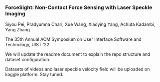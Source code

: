 ### ForceSight: Non-Contact Force Sensing with Laser Speckle Imaging

Siyou Pei, Pradyumna Chari, Xue Wang, Xiaoying Yang, Achuta Kadambi, Yang Zhang 

The 35th Annual ACM Symposium on User Interface Software and Technology, UIST ’22

We will update the readme document to explain the repo structure and dataset configuration.

Datasets of videos and laser speckle velocity field will be uploaded on kaggle platform. Stay tuned.

<!--
Dataset (building) https://www.kaggle.com/datasets/forcesightresearch/dataset

**forcesight/ForceSight** is a ✨ _special_ ✨ repository because its `README.md` (this file) appears on your GitHub profile.

Here are some ideas to get you started:

- 🔭 I’m currently working on ...
- 🌱 I’m currently learning ...
- 👯 I’m looking to collaborate on ...
- 🤔 I’m looking for help with ...
- 💬 Ask me about ...
- 📫 How to reach me: ...
- 😄 Pronouns: ...
- ⚡ Fun fact: ...
-->
